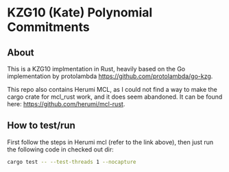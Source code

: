 # KZG10 (Kate) Polynomial Commitments
## About
This is a KZG10 implmentation in Rust, heavily based on the Go implementation by protolambda https://github.com/protolambda/go-kzg.

This repo also contains Herumi MCL, as I could not find a way to make the cargo crate for mcl_rust work, and it does seem abandoned. It can be found here: https://github.com/herumi/mcl-rust.

## How to test/run

First follow the steps in Herumi mcl (refer to the link above), then just run the following code in checked out dir:
```bash
cargo test -- --test-threads 1 --nocapture
```
